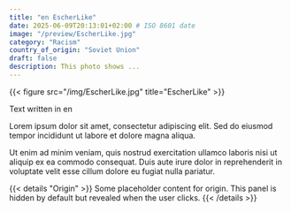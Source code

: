 ```yaml
---
title: "en EscherLike"
date: 2025-06-09T20:13:01+02:00 # ISO 8601 date
image: "/preview/EscherLike.jpg"
category: "Racism"
country_of_origin: "Soviet Union"
draft: false
description: This photo shows ...
---
```


{{< figure src="/img/EscherLike.jpg" title="EscherLike" >}}

Text written in en

Lorem ipsum dolor sit amet, consectetur adipiscing elit. Sed do eiusmod tempor incididunt ut labore et dolore magna aliqua.

Ut enim ad minim veniam, quis nostrud exercitation ullamco laboris nisi ut aliquip ex ea commodo consequat. Duis aute irure dolor in reprehenderit in voluptate velit esse cillum dolore eu fugiat nulla pariatur.


{{< details "Origin" >}}
Some placeholder content for origin. This panel is hidden by default but revealed when the user clicks.
{{< /details >}}

